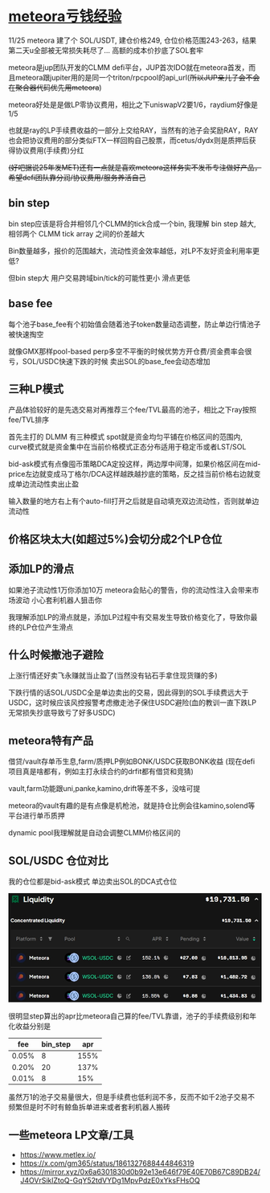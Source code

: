 # [meteora亏钱经验](/2024/11/meteora.md)

11/25 meteora 建了个 SOL/USDT, 建仓价格249, 仓位价格范围243-263，结果第二天u全部被无常损失耗尽了... 高额的成本价抄底了SOL套牢

meteora是jup团队开发的CLMM defi平台，JUP首次IDO就在meteora首发，而且meteora跟jupiter用的是同一个triton/rpcpool的api_url(~~所以JUP亲儿子会不会在聚合器代码优先用meteora~~)

meteora好处是是做LP零协议费用，相比之下uniswapV2要1/6，raydium好像是1/5

也就是ray的LP手续费收益的一部分上交给RAY，当然有的池子会奖励RAY，RAY也会把协议费用的部分类似FTX一样回购自己股票，而cetus/dydx则是质押后获得协议费用(手续费)分红

~~(好吧据说25年发MET)还有一点就是喜欢meteora这样务实不发币专注做好产品，希望defi团队靠分润/协议费用/服务养活自己~~

## bin step
bin step应该是将合并相邻几个CLMM的tick合成一个bin, 我理解 bin step 越大, 相邻两个 CLMM tick array 之间的价差越大

Bin数量越多，报价的范围越大，流动性资金效率越低，对LP不友好资金利用率更低?

但bin step大 用户交易跨域bin/tick的可能性更小 滑点更低

## base fee
每个池子base_fee有个初始值会随着池子token数量动态调整，防止单边行情池子被快速掏空

就像GMX那样pool-based perp多空不平衡的时候优势方开仓费/资金费率会很亏，SOL/USDC快速下跌的时候 卖出SOL的base_fee会动态增加

## 三种LP模式

产品体验较好的是先选交易对再推荐三个fee/TVL最高的池子，相比之下ray按照fee/TVL排序

首先主打的 DLMM 有三种模式 spot就是资金均匀平铺在价格区间的范围内, curve模式就是资金集中在当前价格模式正态分布适用于稳定币或者LST/SOL

bid-ask模式有点像囤币策略DCA定投这样，两边厚中间薄，如果价格区间在mid-price左边就变成马丁格尔/DCA这样越跌越抄底的策略，反之挂当前价格右边就变成单边流动性卖出止盈

输入数量的地方右上有个auto-fill打开之后就是自动填充双边流动性，否则就单边流动性

## 价格区块太大(如超过5%)会切分成2个LP仓位

## 添加LP的滑点

如果池子流动性1万你添加10万 meteora会贴心的警告，你的流动性注入会带来市场波动 小心套利机器人狙击你

我理解添加LP的滑点就是，添加LP过程中有交易发生导致价格变化了，导致你最终的LP仓位产生滑点

## 什么时候撤池子避险

上涨行情还好卖飞永赚就当止盈了(当然没有钻石手拿住现货赚的多)

下跌行情的话SOL/USDC全是单边卖出的交易，因此得到的SOL手续费远大于USDC，这时候应该风控报警考虑撤走池子保住USDC避险(血的教训一直下跌LP无常损失抄底导致亏了好多USDC)

## meteora特有产品

借贷/vault存单币生息,farm/质押LP例如BONK/USDC获取BONK收益 (现在defi项目真是啥都有，例如主打永续合约的drfit都有借贷和竞猜)

vault,farm功能跟uni,panke,kamino,drift等差不多，没啥可提

meteora的vault有趣的是有点像是机枪池，就是持仓比例会往kamino,solend等平台进行单币质押

dynamic pool我理解就是自动会调整CLMM价格区间的

## SOL/USDC 仓位对比

我的仓位都是bid-ask模式 单边卖出SOL的DCA式仓位

![](meteora_sol_usdc.png)

很明显step算出的apr比meteora自己算的fee/TVL靠谱，池子的手续费级别和年化收益分别是

|fee|bin_step|apr|
|---|---|---|
|0.05%|8|155%|
|0.20%|20|137%|
|0.01%|8|15%|

虽然万1的池子交易量很大，但是手续费也低利润不多，反而不如千2池子交易不频繁但是时不时有鲸鱼拆单进来或者套利机器人搬砖

## 一些meteora LP文章/工具
- https://www.metlex.io/
- https://x.com/gm365/status/1861327688444846319
- https://mirror.xyz/0x6a6301830d0b92e13e646f79E40E70B67C89DB24/J4OVrSiklZtoQ-GqY52tdVYDg1MpvPdzE0xYksFHsOQ
